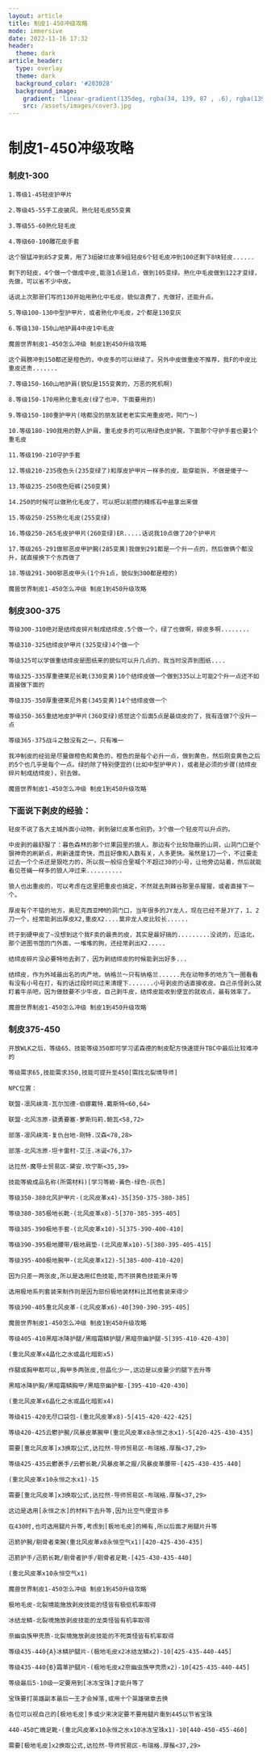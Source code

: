 ```yaml
---
layout: article
title: 制皮1-450冲级攻略
mode: immersive
date: 2022-11-16 17:32
header:
  theme: dark
article_header:
  type: overlay
  theme: dark
  background_color: '#203028'
  background_image:
    gradient: 'linear-gradient(135deg, rgba(34, 139, 87 , .6), rgba(139, 34, 139, .6))'
    src: /assets/images/cover3.jpg
---
```


# 制皮1-450冲级攻略
<!--more-->

### 制皮1-300

	1.等级1-45轻皮护甲片

	2.等级45-55手工皮披风，熟化轻毛皮55变黄

	3.等级55-60熟化轻毛皮

	4.等级60-100雕花皮手套

	这个狠猛冲到85才变黄，用了3组破烂皮革9组轻皮6个轻毛皮冲到100还剩下8块轻皮......

	剩下的轻皮，4个做一个做成中皮,能涨1点是1点，做到105变绿。熟化中毛皮做到122才变绿，先做，可以省不少中皮。

	话说上次那哥们写的130开始用熟化中毛皮，貌似浪费了，先做好，还能升点。

	5.等级100-130中型护甲片，或者熟化中毛皮，2个都是130变灰

	6.等级130-150山地护肩4中皮1中毛皮

	魔兽世界制皮1-450怎么冲级 制皮1到450升级攻略

	这个肩膀冲到150都还是橙色的，中皮多的可以继续了。另外中皮做重皮不推荐，我F的中皮比重皮还贵.......

	7.等级150-160山地护肩(貌似是155变黄的，万恶的死机啊)

	8.等级150-170用熟化重毛皮(绿了也冲，下面要用的)

	9.等级150-180重护甲片(啥都没的朋友就老老实实用重皮吧，阿门～)

	10.等级180-190我用的野人护肩，重毛皮多的可以用绿色皮护腕，下面那个守护手套也要1个重毛皮

	11.等级190-210守护手套

	12.等级210-235夜色头(235变绿了)和厚皮护甲片一样多的皮，能穿能拆，不做是傻子～

	13.等级235-250夜色短裤(250变黄)

	14.250的时候可以做熟化毛皮了，可以把以前攒的精练石中盐拿出来做

	15.等级250-255熟化毛皮(255变绿)

	16.等级250-265毛皮护甲片(260变绿)ER.....话说我10点做了20个护甲片

	17.等级265-291做邪恶皮甲护腕(285变黄)我做到291都是一个升一点的，然后做俩个都没升，就直接换下个东西做了

	18.等级291-300邪恶皮甲头(1个升1点，貌似到300都是橙的)

	魔兽世界制皮1-450怎么冲级 制皮1到450升级攻略

### 制皮300-375

	等级300-310绝对是结缔皮碎片制成结缔皮.5个做一个，绿了也做啊，碎皮多啊........

	等级310-325结缔皮护甲片(325变绿)4个做一个

	等级325可以学做重结缔皮是图纸来的貌似可以升几点的，我当时没弄到图纸....

	等级325-335厚重德莱尼长靴(330变黄)10个结缔皮做一个做到335以上可能2个升一点还不如直接做下面的

	等级335-350厚重德莱尼外套(345变黄)14个结缔皮做一个

	等级350-365重结地皮护甲片(360变绿)感觉这个后面5点是最烧皮的了，我有连做7个没升一点

	等级365-375战斗之鼓没有之一，只有唯一

	我冲制皮的经验是尽量做橙色和黄色的，橙色的是每个必升一点，做到黄色，然后刚变黄色之后的5个也几乎是每个一点。绿的除了特别便宜的(比如中型护甲片)，或者是必须的步骤(结缔皮碎片制成结缔皮)，别去做。

	魔兽世界制皮1-450怎么冲级 制皮1到450升级攻略

### 下面说下剥皮的经验：

	轻皮不说了各大主城外面小动物，剥到破烂皮革也别扔，3个做一个轻皮可以升点的。

	中皮剥的最舒服了：暮色森林的那个烂果园里的狼人。那边有个比较隐蔽的山洞，山洞门口是个狠神奇的刷新点，刷新速度奇快，而且好像和人数有关，人多更快。虽然是1刀一个，不过要走过去一个个杀还是狠吃力的，所以我一般综合里喊个不超过30的小号，让他旁边站着，然后就能看见苍蝇一样多的狼人冲过来..........

	狼人也出重皮的，可以考虑在这里把重皮也搞定，不然就去荆棘谷那里杀猩猩，或者直接下一个。

	厚皮有个不错的地方，奥尼克西亚MM的洞门口，当年很多的JY龙人，现在已经不是JY了，1、2刀一个，经常能剥出厚皮X2,重皮X2....莫非龙人皮比较长......

	终于到硬甲皮了~没想到这个我F卖的最贵的皮，其实是最好搞的.........没说的，厄运北，那个进图书馆的门外面，一堆堆的狗，还经常剥出X2.....

	结缔皮碎片没必要特地去剥了，因为剥结缔皮的时候能剥出好多...

	结缔皮，作为外域最出名的肉产地，纳格兰～只有纳格兰......先在动物多的地方飞一圈看看有没有小号在打，有的话过段时间过来清理下.......小号剥皮的话直接收皮。自己杀怪剥么就盯着牛杀吧，因为做鼓要不少牛皮，自己剥牛皮，结缔皮能收到便宜的就收点，最有效率了。

	魔兽世界制皮1-450怎么冲级 制皮1到450升级攻略

### 制皮375-450

	开放WLK之后，等级65、技能等级350即可学习诺森德的制皮配方快速提升TBC中最后比较难冲的

	等级需求65,技能需求350,技能可提升至450[需找北裂境导师]

	NPC位置：

	联盟-凛风峡湾-瓦尔加德-伯娜戴特.戴斯特<60,64>

	联盟-北风冻原-骁勇要塞-萝斯玛莉.鲍瓦<58,72>

	部落-凛风峡湾-复仇台地-刚特.汉森<78,28>

	部落-北风冻原-坦卡雷村-艾汪.冰诞<76,37>

	达拉然-魔导士贸易区-黛安.坎宁斯<35,39>

	技能等級成品名称(所需材料)[学习等級-黃色-绿色-灰色]

	等级350-380北风护甲片-(北风皮革x4)-35[350-375-380-385]

	等级380-385极地长靴-(北风皮革x8)-5[370-385-395-405]

	等级385-390极地手套-(北风皮革x10)-5[375-390-400-410]

	等级390-395极地腰带/极地肩垫-(北风皮革x10)-5[380-395-405-415]

	等级395-400极地腕甲-(北风皮革x12)-5[385-400-410-420]

	因为只差一两张皮,所以是选用红色技能,而不拼黄色技能来升等

	选用极地系列套装来制作则是因为部份极地装材料比其他套装来得少

	等级390-405重北风皮革-(北风皮革x6)-40[390-390-395-405]

	魔兽世界制皮1-450怎么冲级 制皮1到450升级攻略

	等级405-410黑暗冰降护腿/黑暗霜鳞护腿/黑暗奈幽护腿-5[395-410-420-430]

	(重北风皮革x4晶化之水或晶化暗影x5)

	作腿或胸甲都可以,胸甲多两张皮,但晶化少一,这边是以皮量少的腿下去升等

	黑暗冰降护胸/黑暗霜鳞胸甲/黑暗奈幽护躯-[395-410-420-430]

	(重北风皮革x6晶化之水或晶化暗影x4)

	等级415-420无尽口袋包-(重北风皮革x8)-5[415-420-422-425]

	等级420-425云鬱护腕/风暴皮革腕甲(重北风皮革x8永恒之水x1)-5[420-425-430-435]

	需要[重北风皮革]x3换取公式,达拉然-导师贸易区-布瑞格.厚鬚<37,29>

	等级425-435云鬱裹手/云鬱长靴/风暴皮革之握/风暴皮革腰带-[425-430-435-440]

	(重北风皮革x10永恒之水x1)-15

	需要[重北风皮革]x3换取公式,达拉然-导师贸易区-布瑞格.厚鬚<37,29>

	这边是选用[永恒之水]的材料下去升等,因为比空气便宜许多

	在430时,也可选用腿片升等,考虑到[极地毛皮]的稀有,所以后面才用腿片升等

	迅箭护腕/剔骨者束腕(重北风皮革x8永恒空气x1)[420-425-430-435]

	迅箭护手/迅箭长靴/剔骨者护手/剔骨者足靴-[425-430-435-440]

	(重北风皮革x10永恒空气x1)

	魔兽世界制皮1-450怎么冲级 制皮1到450升级攻略

	极地毛皮-北裂境能施放剥皮技能的怪皆有极低机率取得

	冰结龙鳞-北裂境施放剥皮技能的龙类怪皆有机率取得

	奈幽虫族甲壳质-北裂境施放剥皮技能的不死类怪皆有机率取得

	等级435-440{A}冰鳞护腿片-(极地毛皮x2冰结龙鳞x2)-10[425-435-440-445]

	等级435-440{B}霜革护腿片-(极地毛皮x2奈幽虫族甲壳质x2)-10[425-435-440-445]

	等级最后5-10级一定要用到[冰冻宝珠]才能升等了

	宝珠要打英雄副本最后一王才会掉落,或用十个英雄徽章去换

	各位可以视自己的[极地毛皮]多或少来决定要不要用腿片衝到445以节省宝珠

	440-450亡魄足靴-(重北风皮革x10永恒之水x10冰冻宝珠x1)-10[440-450-455-460]

	需要[极地毛皮]x2换取公式,达拉然-导师贸易区-布瑞格.厚鬚<37,29>

